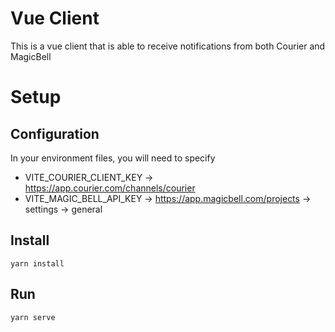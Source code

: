 # Vue Client

This is a vue client that is able to receive notifications from both Courier and MagicBell

# Setup

## Configuration
In your environment files, you will need to specify
- VITE_COURIER_CLIENT_KEY -> https://app.courier.com/channels/courier
- VITE_MAGIC_BELL_API_KEY -> https://app.magicbell.com/projects -> settings -> general

## Install
```
yarn install
```

## Run
```
yarn serve
```
